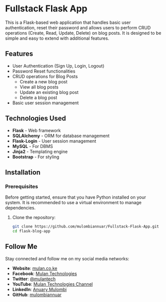 # Fullstack Flask App

This is a Flask-based web application that handles basic user authentication, reset their password and allows users to perform CRUD operations (Create, Read, Update, Delete) on blog posts. It is designed to be simple and easy to extend with additional features.

## Features

- User Authentication (Sign Up, Login, Logout)
- Password Reset functionalities
- CRUD operations for Blog Posts
  - Create a new blog post
  - View all blog posts
  - Update an existing blog post
  - Delete a blog post
- Basic user session management

## Technologies Used

- **Flask** - Web framework
- **SQLAlchemy** - ORM for database management
- **Flask-Login** - User session management
- **MySQL** - For DBMS
- **Jinja2** - Templating engine
- **Bootstrap** - For styling

## Installation

### Prerequisites

Before getting started, ensure that you have Python installed on your system. It is recommended to use a virtual environment to manage dependencies.

1. Clone the repository:

   ```bash
   git clone https://github.com/mulombiannuar/Fullstack-Flask-App.git
   cd flask-blog-app
   ```

## Follow Me

Stay connected and follow me on my social media networks:

- **Website**: [mulan.co.ke](https://mulan.co.ke/)
- **Facebook**: [Mulan Technologies](https://www.facebook.com/mulantech)
- **Twitter**: [@mulantech](https://twitter.com/mulantech)
- **YouTube**: [Mulan Technologies Channel](https://www.youtube.com/channel/UCp0mCqz5l4HsUk3OEwm4S4Q)
- **LinkedIn**: [Anuary Mulombi](https://www.linkedin.com/in/mulombiannuar/)
- **GitHub**: [mulombiannuar](https://github.com/mulombiannuar)
